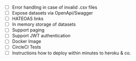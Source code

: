 - [ ] Error handling in case of invalid .csv files
- [ ] Expose datasets via OpenApi/Swagger
- [ ] HATEOAS links
- [ ] In memory storage of datasets
- [ ] Support paging
- [ ] Support JWT authentication
- [ ] Docker Image
- [ ] CircleCI Tests
- [ ] Instructions how to deploy within minutes to heroku & co.
